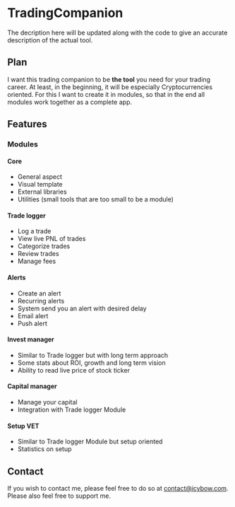 # TradingCompanion
The decription here will be updated along with the code to give an accurate description of the actual tool.

## Plan
I want this trading companion to be **the tool** you need for your trading career. At least, in the beginning, it will be especially Cryptocurrencies oriented. For this I want to create it in modules, so that in the end all modules work together as a complete app.

## Features
### Modules
#### Core
- General aspect
- Visual template
- External libraries 
- Utilities (small tools that are too small to be a module)
#### Trade logger
- Log a trade
- View live PNL of trades
- Categorize trades
- Review trades
- Manage fees
#### Alerts
- Create an alert
- Recurring alerts
- System send you an alert with desired delay
- Email alert
- Push alert
#### Invest manager
- Similar to Trade logger but with long term approach
- Some stats about ROI, growth and long term vision
- Ability to read live price of stock ticker
#### Capital manager
- Manage your capital
- Integration with Trade logger Module
#### Setup VET
- Similar to Trade logger Module but setup oriented
- Statistics on setup

## Contact
If you wish to contact me, please feel free to do so at [contact@icybow.com](mailto:contact@icybow.com). Please also feel free to support me.
